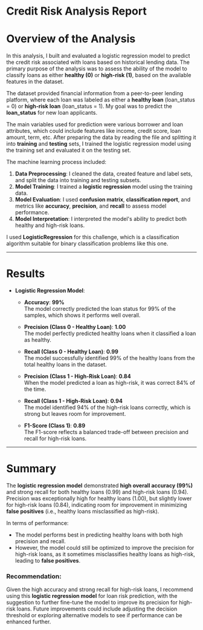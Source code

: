 # Credit Risk Analysis Report

# Overview of the Analysis

In this analysis, I built and evaluated a logistic regression model to predict the credit risk associated with loans based on historical lending data. The primary purpose of the analysis was to assess the ability of the model to classify loans as either **healthy (0)** or **high-risk (1)**, based on the available features in the dataset.

The dataset provided financial information from a peer-to-peer lending platform, where each loan was labeled as either a **healthy loan** (loan_status = 0) or **high-risk loan** (loan_status = 1). My goal was to predict the **loan_status** for new loan applicants.

The main variables used for prediction were various borrower and loan attributes, which could include features like income, credit score, loan amount, term, etc. After preparing the data by reading the file and splitting it into **training** and **testing** sets, I trained the logistic regression model using the training set and evaluated it on the testing set.

The machine learning process included:
1. **Data Preprocessing**: I cleaned the data, created feature and label sets, and split the data into training and testing subsets.
2. **Model Training**: I trained a **logistic regression** model using the training data.
3. **Model Evaluation**: I used **confusion matrix**, **classification report**, and metrics like **accuracy**, **precision**, and **recall** to assess model performance.
4. **Model Interpretation**: I interpreted the model's ability to predict both healthy and high-risk loans.

I used **LogisticRegression** for this challenge, which is a classification algorithm suitable for binary classification problems like this one.

---

# Results

* **Logistic Regression Model**:
    - **Accuracy**: **99%**  
    The model correctly predicted the loan status for 99% of the samples, which shows it performs well overall.
    
    - **Precision (Class 0 - Healthy Loan)**: **1.00**  
    The model perfectly predicted healthy loans when it classified a loan as healthy.
    
    - **Recall (Class 0 - Healthy Loan)**: **0.99**  
    The model successfully identified 99% of the healthy loans from the total healthy loans in the dataset.
    
    - **Precision (Class 1 - High-Risk Loan)**: **0.84**  
    When the model predicted a loan as high-risk, it was correct 84% of the time.
    
    - **Recall (Class 1 - High-Risk Loan)**: **0.94**  
    The model identified 94% of the high-risk loans correctly, which is strong but leaves room for improvement.
    
    - **F1-Score (Class 1)**: **0.89**  
    The F1-score reflects a balanced trade-off between precision and recall for high-risk loans.

---

# Summary

The **logistic regression model** demonstrated **high overall accuracy (99%)** and strong recall for both healthy loans (0.99) and high-risk loans (0.94). Precision was exceptionally high for healthy loans (1.00), but slightly lower for high-risk loans (0.84), indicating room for improvement in minimizing **false positives** (i.e., healthy loans misclassified as high-risk).

In terms of performance:
- The model performs best in predicting healthy loans with both high precision and recall.
- However, the model could still be optimized to improve the precision for high-risk loans, as it sometimes misclassifies healthy loans as high-risk, leading to **false positives**.

### **Recommendation**:
Given the high accuracy and strong recall for high-risk loans, I recommend using this **logistic regression model** for loan risk prediction, with the suggestion to further fine-tune the model to improve its precision for high-risk loans. Future improvements could include adjusting the decision threshold or exploring alternative models to see if performance can be enhanced further. 


